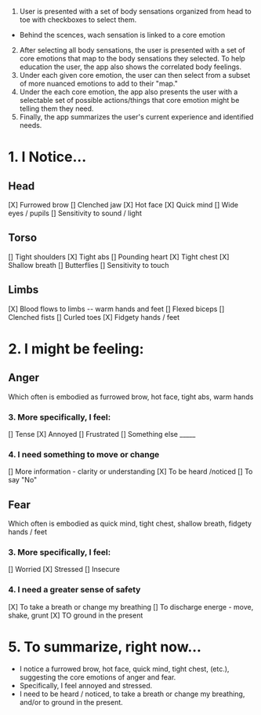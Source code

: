 1. User is presented with a set of body sensations organized from head to toe with checkboxes to select them.
  - Behind the scences, wach sensation is linked to a core emotion
2. After selecting all body sensations, the user is presented with a set of core emotions that map to the body sensations they selected. To help education the user, the app also shows the correlated body feelings.
3. Under each given core emotion, the user can then select from a subset of more nuanced emotions to add to their "map."
4. Under the each core emotion, the app also presents the user with a selectable set of possible actions/things that core emotion might be telling them they need.
5. Finally, the app summarizes the user's current experience and identified needs.


# 1. I Notice...
## Head
  [X] Furrowed brow
  [] Clenched jaw
  [X] Hot face
  [X] Quick mind
  [] Wide eyes / pupils
  [] Sensitivity to sound / light


## Torso
  [] Tight shoulders
  [X] Tight abs
  [] Pounding heart
  [X] Tight chest
  [X] Shallow breath
  [] Butterflies
  [] Sensitivity to touch

## Limbs
  [X] Blood flows to limbs -- warm hands and feet
  [] Flexed biceps
  [] Clenched fists
  [] Curled toes
  [X] Fidgety hands / feet

# 2. I might be feeling:

## Anger
Which often is embodied as furrowed brow, hot face, tight abs, warm hands

### 3. More specifically, I feel:
[] Tense
[X] Annoyed
[] Frustrated
[] Something else _____

### 4. I need something to move or change
[] More information - clarity or understanding
[X] To be heard /noticed
[] To say "No"

## Fear
Which often is embodied as quick mind, tight chest, shallow breath, fidgety hands / feet

### 3. More specifically, I feel:
[] Worried
[X] Stressed
[] Insecure

### 4. I need a greater sense of safety
[X] To take a breath or change my breathing
[] To discharge energe - move, shake, grunt
[X] TO ground in the present

# 5. To summarize, right now...
- I notice a furrowed brow, hot face, quick mind, tight chest, (etc.), suggesting the core emotions of anger and fear.
- Specifically, I feel annoyed and stressed.
- I need to be heard / noticed, to take a breath or change my breathing, and/or to ground in the present.